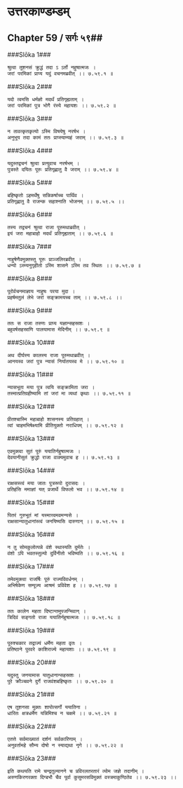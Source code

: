 उत्तरकाण्डम्डम्
===============================


## Chapter 59  / सर्गः ५९##


###Slōka 1###


    श्रुत्वा तूशनसं क्रुद्धं तदा ऽ ऽर्तो नहुषात्मजः ।
    जरां परमिकां प्राप्य यदुं वचनमब्रवीत् ।। ७.५९.१ ॥


###Slōka 2###


    यदो त्वमसि धर्मज्ञो मदर्थं प्रतिगृह्यताम् ।
    जरां परमिकां पुत्र भोगै रंस्ये महायशः ।। ७.५९.२ ॥


###Slōka 3###


    न तावत्कृतकृत्यो ऽस्मि विषयेषु नरर्षभ ।
    अनुभूय तदा कामं ततः प्राप्स्याम्यहं जराम् ।। ७.५९.३ ॥


###Slōka 4###


    यदुस्तद्वचनं श्रुत्वा प्रत्युवाच नरर्षभम् ।
    पुत्रस्ते दयितः पूरुः प्रतिगृह्णातु वै जराम् ।। ७.५९.४ ॥


###Slōka 5###


    बहिष्कृतो ऽहमर्थेषु सन्निकर्षाच्च पार्थिव ।
    प्रतिगृह्णातु वै राजन्क सहाश्नाति भोजनम् ।। ७.५९.५ ।।


###Slōka 6###


    तस्य तद्वचनं श्रुत्वा राजा पूरुमथाब्रवीत् ।
    इयं जरा महाबाहो मदर्थं प्रतिगृह्यताम् ।। ७.५९.६ ॥


###Slōka 7###


    नाहुषेणैवमुक्तस्तु पूरुः प्राञ्जलिरब्रवीत् ।
    धन्यो ऽस्म्यनुगृहीतो ऽस्मि शासने ऽस्मि तव स्थितः ।। ७.५९.७ ॥


###Slōka 8###


    पूरोर्वचनमाज्ञाय नाहुषः परया मुदा ।
    प्रहर्षमतुलं लेभे जरां सङ्क्रामयच्च ताम् ।। ७.५९.८ ।।


###Slōka 9###


    ततः स राजा तरुणः प्राप्य यज्ञान्सहस्रशः ।
    बहुवर्षसहस्राणि पालयामास मेदिनीम् ।। ७.५९.९ ॥


###Slōka 10###


    अथ दीर्घस्य कालस्य राजा पूरुमथाब्रवीत् ।
    आनयस्व जरां पुत्र न्यासं निर्यातयस्व मे ।। ७.५९.१० ॥


###Slōka 11###


    न्यासभूता मया पुत्र त्वयि सङ्क्रामिता जरा ।
    तस्मात्प्रतिग्रहीष्यामि तां जरां मा व्यथां कृथाः ।। ७.५९.११ ॥


###Slōka 12###


    प्रीतश्चास्मि महाबाहो शासनस्य प्रतिग्रहात् ।
    त्वां चाहमभिषेक्ष्यामि प्रीतियुक्तो नराधिपम् ।। ७.५९.१२ ॥


###Slōka 13###


    एवमुक्त्वा सुतं पूरुं ययातिर्नहुषात्मजः ।
    देवयानीसुतं क्रुद्धो राजा वाक्यमुवाच ह ।। ७.५९.१३ ॥


###Slōka 14###


    राक्षसस्त्वं मया जातः पुत्ररूपो दुरासदः ।
    प्रतिहंसि ममाज्ञां यत् प्रजार्थे विफलो भव ।। ७.५९.१४ ॥


###Slōka 15###


    पितरं गुरुभूतं मां यस्मात्त्वमवमन्यसे ।
    राक्षसान्यातुधानांस्त्वं जनयिष्यसि दारुणान् ।। ७.५९.१५ ॥


###Slōka 16###


    न तु सोमकुलोत्पन्ने वंशे स्थास्यति दुर्मतेः ।
    वंशो ऽपि भवतस्तुल्यो दुर्विनीतो भविष्यति ।। ७.५९.१६ ॥


###Slōka 17###


    तमेवमुक्त्वा राजर्षिः पूरुं राज्यविवर्धनम् ।
    अभिषेकेण सम्पूज्य आश्रमं प्रविवेश ह ।। ७.५९.१७ ॥


###Slōka 18###


    ततः कालेन महता दिष्टान्तमुपजग्मिवान् ।
    त्रिदिवं सङ्गतो राजा ययातिर्नहुषात्मजः ।। ७.५९.१८ ॥


###Slōka 19###


    पूरुश्चकार तद्राज्यं धर्मेण महता वृतः ।
    प्रतिष्ठाने पुरवरे काशिराज्ये महायशाः ।। ७.५९.१९ ॥


###Slōka 20###


    यदुस्तु जनयामास यातुधानान्सहस्रशः ।
    पुरे क्रौञ्चवने दुर्गे राजवंशबहिष्कृतः ।। ७.५९.२० ॥


###Slōka 21###


    एष तूशनसा मुक्तः शापोत्सर्गो ययातिना ।
    धारितः क्षत्रधर्मेण यन्निमिश्च न चक्षमे ।। ७.५९.२१ ॥


###Slōka 22###


    एतत्ते सर्वमाख्यातं दर्शनं सर्वकारिणाम् ।
    अनुवर्तामहे सौम्य दोषो न स्याद्यथा नृगे ।। ७.५९.२२ ॥


###Slōka 23###


    इति कथयति रामे चन्द्रतुल्यानने च प्रविरलतरतारं व्योम जज्ञे तदानीम् ।
    अरुणकिरणरक्ता दिग्बभौ चैव पूर्वा कुसुमरसविमुक्तं वस्त्रमाकुण्ठितेव ।। ७.५९.२३ ।।


